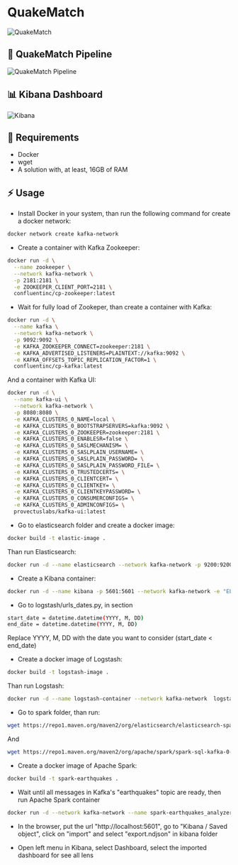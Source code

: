 # QuakeMatch
![QuakeMatch](https://github.com/Daedalus9/QuakeMatch/assets/50534107/f0de1c54-ba7f-46a0-ab32-c4ad00e6b26e)


## :twisted_rightwards_arrows: QuakeMatch Pipeline
![QuakeMatch Pipeline](https://github.com/Daedalus9/QuakeMatch/assets/50534107/21fcd7c9-1762-45da-8a8e-aed7e15b7468)


## :bar_chart: Kibana Dashboard
![Kibana](https://github.com/Daedalus9/QuakeMatch/assets/50534107/eec68964-ff00-4630-9f45-3998e94b6037)


## :notebook: Requirements
- Docker
- wget
- A solution with, at least, 16GB of RAM

## :zap: Usage
- Install Docker in your system, than run the following command for create a docker network:
```bash
docker network create kafka-network
```
- Create a container with Kafka Zookeeper: 
```bash
docker run -d \
  --name zookeeper \
  --network kafka-network \
  -p 2181:2181 \
  -e ZOOKEEPER_CLIENT_PORT=2181 \
  confluentinc/cp-zookeeper:latest
```

- Wait for fully load of Zookeper, than create a container with Kafka:
```bash
docker run -d \
  --name kafka \
  --network kafka-network \
  -p 9092:9092 \
  -e KAFKA_ZOOKEEPER_CONNECT=zookeeper:2181 \
  -e KAFKA_ADVERTISED_LISTENERS=PLAINTEXT://kafka:9092 \
  -e KAFKA_OFFSETS_TOPIC_REPLICATION_FACTOR=1 \
  confluentinc/cp-kafka:latest
```
And a container with Kafka UI:
```bash
docker run -d \
  --name kafka-ui \
  --network kafka-network \
  -p 8080:8080 \
  -e KAFKA_CLUSTERS_0_NAME=local \
  -e KAFKA_CLUSTERS_0_BOOTSTRAPSERVERS=kafka:9092 \
  -e KAFKA_CLUSTERS_0_ZOOKEEPER=zookeeper:2181 \
  -e KAFKA_CLUSTERS_0_ENABLESR=false \
  -e KAFKA_CLUSTERS_0_SASLMECHANISM= \
  -e KAFKA_CLUSTERS_0_SASLPLAIN_USERNAME= \
  -e KAFKA_CLUSTERS_0_SASLPLAIN_PASSWORD= \
  -e KAFKA_CLUSTERS_0_SASLPLAIN_PASSWORD_FILE= \
  -e KAFKA_CLUSTERS_0_TRUSTEDCERTS= \
  -e KAFKA_CLUSTERS_0_CLIENTCERT= \
  -e KAFKA_CLUSTERS_0_CLIENTKEY= \
  -e KAFKA_CLUSTERS_0_CLIENTKEYPASSWORD= \
  -e KAFKA_CLUSTERS_0_CONSUMERCONFIGS= \
  -e KAFKA_CLUSTERS_0_ADMINCONFIGS= \
  provectuslabs/kafka-ui:latest
```

- Go to elasticsearch folder and create a docker image:
```bash
docker build -t elastic-image .
```
Than run Elasticsearch:
```bash
docker run -d --name elasticsearch --network kafka-network -p 9200:9200 -p 9300:9300 -e "discovery.type=single-node" elastic-image
```

- Create a Kibana container:
 ```bash
docker run -d --name kibana -p 5601:5601 --network kafka-network -e "ELASTICSEARCH_HOSTS=http://elasticsearch:9200" docker.elastic.co/kibana/kibana:7.15.1
```

- Go to logstash/urls_dates.py, in section
```bash
start_date = datetime.datetime(YYYY, M, DD)
end_date = datetime.datetime(YYYY, M, DD)
```
Replace YYYY, M, DD  with the date you want to consider (start_date < end_date)

- Create a docker image of Logstash:
```bash
docker build -t logstash-image .
```
Than run Logstash:
```bash
docker run -d --name logstash-container --network kafka-network  logstash-image
```

- Go to spark folder, than run:
```bash
wget https://repo1.maven.org/maven2/org/elasticsearch/elasticsearch-spark-20_2.12/7.15.1/elasticsearch-spark-20_2.12-7.15.1.jar
```
And
```bash
wget https://repo1.maven.org/maven2/org/apache/spark/spark-sql-kafka-0-10_2.12/3.4.1/spark-sql-kafka-0-10_2.12-3.4.1.jar
```

- Create a docker image of Apache Spark:
```bash
docker build -t spark-earthquakes .
```

- Wait until all messages in Kafka's "earthquakes" topic are ready, then run Apache Spark container
```bash
docker run -d --network kafka-network --name spark-earthquakes_analyzer spark-earthquakes
```

- In the browser, put the url "http://localhost:5601", go to "Kibana / Saved object", click on "import" and select "export.ndjson" in kibana folder

- Open left menu in Kibana, select Dashboard, select the imported dashboard for see all lens
